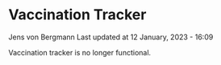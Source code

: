 Vaccination Tracker
================
Jens von Bergmann
Last updated at 12 January, 2023 - 16:09

Vaccination tracker is no longer functional.
